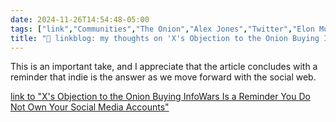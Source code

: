 ```yaml
---
date: 2024-11-26T14:54:48-05:00
tags: ["link","Communities","The Onion","Alex Jones","Twitter","Elon Musk","social media"]
title: "🔗 linkblog: my thoughts on 'X's Objection to the Onion Buying InfoWars Is a Reminder You Do Not Own Your Social Media Accounts'"
---
```

This is an important take, and I appreciate that the article concludes with a reminder that indie is the answer as we move forward with the social web.

[link to "X's Objection to the Onion Buying InfoWars Is a Reminder You Do Not Own Your Social Media Accounts"](https://www.404media.co/xs-objection-to-the-onion-buying-infowars-is-a-reminder-you-do-not-own-your-social-media-accounts/)